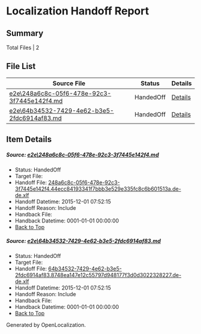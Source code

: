 # <a name='report-top'></a> Localization Handoff Report

## Summary
 Total Files | 2

## File List
 Source File | Status | Details 
 ----------- | ------ | ------- 
 [e2e\248a6c8c-05f6-478e-92c3-3f7445e142f4.md](https://github.com/OpenLocalizationTest/oltest/blob/cd8c5af89cfc7b6d150dfd7eb1d0ac3e39c41bfa/e2e/248a6c8c-05f6-478e-92c3-3f7445e142f4.md) | HandedOff | [Details](#0543c300cdebe7a06846438a91c5aa291ec514af1)
 [e2e\64b34532-7429-4e62-b3e5-2fdc6914af83.md](https://github.com/OpenLocalizationTest/oltest/blob/cd8c5af89cfc7b6d150dfd7eb1d0ac3e39c41bfa/e2e/64b34532-7429-4e62-b3e5-2fdc6914af83.md) | HandedOff | [Details](#8bcb9708ea59a3a3678e698278b727d9ace17c1b2)

## Item Details
##### <a name='0543c300cdebe7a06846438a91c5aa291ec514af1'></a> Source: [e2e\248a6c8c-05f6-478e-92c3-3f7445e142f4.md](https://github.com/OpenLocalizationTest/oltest/blob/cd8c5af89cfc7b6d150dfd7eb1d0ac3e39c41bfa/e2e/248a6c8c-05f6-478e-92c3-3f7445e142f4.md)
* Status: HandedOff
* Target File: 
* Handoff File: [248a6c8c-05f6-478e-92c3-3f7445e142f4.44ecc84193341f7bbb3e529e335fc8c6b601513a.de-de.xlf](https://github.com/OpenLocalizationTestOrg/olhandoff/blob/c51fcc15783afc6d68dd7396f207138331e7cda0/ol-handoff/OpenLocalizationTestOrg/oltest.de-de/yanz/248a6c8c-05f6-478e-92c3-3f7445e142f4.44ecc84193341f7bbb3e529e335fc8c6b601513a.de-de.xlf)
* Handoff Datetime: 2015-12-01 07:52:15
* Handoff Reason: Include
* Handback File: 
* Handback Datetime: 0001-01-01 00:00:00
* [Back to Top](#report-top)

##### <a name='8bcb9708ea59a3a3678e698278b727d9ace17c1b2'></a> Source: [e2e\64b34532-7429-4e62-b3e5-2fdc6914af83.md](https://github.com/OpenLocalizationTest/oltest/blob/cd8c5af89cfc7b6d150dfd7eb1d0ac3e39c41bfa/e2e/64b34532-7429-4e62-b3e5-2fdc6914af83.md)
* Status: HandedOff
* Target File: 
* Handoff File: [64b34532-7429-4e62-b3e5-2fdc6914af83.8748ea147e12c55797d948177f3d0d3022328227.de-de.xlf](https://github.com/OpenLocalizationTestOrg/olhandoff/blob/c51fcc15783afc6d68dd7396f207138331e7cda0/ol-handoff/OpenLocalizationTestOrg/oltest.de-de/yanz/64b34532-7429-4e62-b3e5-2fdc6914af83.8748ea147e12c55797d948177f3d0d3022328227.de-de.xlf)
* Handoff Datetime: 2015-12-01 07:52:15
* Handoff Reason: Include
* Handback File: 
* Handback Datetime: 0001-01-01 00:00:00
* [Back to Top](#report-top)


Generated by OpenLocalization.
